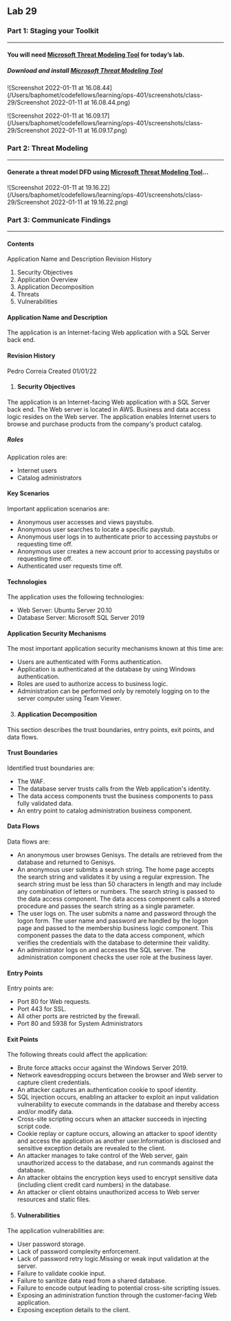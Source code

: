 ## Lab 29

### Part 1: Staging your Toolkit

------

#### You will need [Microsoft Threat Modeling Tool](https://docs.microsoft.com/en-us/azure/security/develop/threat-modeling-tool-getting-started) for today’s lab.

##### Download and install [Microsoft Threat Modeling Tool](https://docs.microsoft.com/en-us/azure/security/develop/threat-modeling-tool-getting-started)

![Screenshot 2022-01-11 at 16.08.44](/Users/baphomet/codefellows/learning/ops-401/screenshots/class-29/Screenshot 2022-01-11 at 16.08.44.png)

![Screenshot 2022-01-11 at 16.09.17](/Users/baphomet/codefellows/learning/ops-401/screenshots/class-29/Screenshot 2022-01-11 at 16.09.17.png)

### Part 2: Threat Modeling

------

#### Generate a threat model DFD using [Microsoft Threat Modeling Tool](https://docs.microsoft.com/en-us/azure/security/develop/threat-modeling-tool-getting-started)...

![Screenshot 2022-01-11 at 19.16.22](/Users/baphomet/codefellows/learning/ops-401/screenshots/class-29/Screenshot 2022-01-11 at 19.16.22.png)

### Part 3: Communicate Findings

------

#### Contents

Application Name and Description
Revision History

1. Security Objectives
2. Application Overview
3. Application Decomposition
4. Threats
5. Vulnerabilities

#### Application Name and Description

The application is an Internet-facing Web application with a SQL Server back end.

#### Revision History

Pedro Correia		Created		01/01/22

1. #### Security Objectives

The application is an Internet-facing Web application with a SQL Server back end. The Web server is located in AWS. Business and data access logic resides on the Web server. The application enables Internet users to browse and purchase products from the company's product catalog.

##### Roles

Application roles are:

+ Internet users
+ Catalog administrators

#### Key Scenarios

Important application scenarios are:

+ Anonymous user accesses and views paystubs.
+ Anonymous user searches to locate a specific paystub.
+ Anonymous user logs in to authenticate prior to accessing paystubs or requesting time off.
+ Anonymous user creates a new account prior to accessing paystubs or requesting time off.
+ Authenticated user requests time off.

#### Technologies

The application uses the following technologies:

+ Web Server: Ubuntu Server 20.10
+ Database Server: Microsoft SQL Server 2019

#### Application Security Mechanisms

The most important application security mechanisms known at this time are:

+ Users are authenticated with Forms authentication.
+ Application is authenticated at the database by using Windows authentication.
+ Roles are used to authorize access to business logic.
+ Administration can be performed only by remotely logging on to the server computer using Team Viewer.

3. #### Application Decomposition

This section describes the trust boundaries, entry points, exit points, and data flows.

#### Trust Boundaries

Identified trust boundaries are:

+ The WAF.
+ The database server trusts calls from the Web application's identity.
+ The data access components trust the business components to pass fully validated data.
+ An entry point to catalog administration business component.

#### Data Flows

Data flows are:

+ An anonymous user browses Genisys. The details are retrieved from the database and returned to Genisys.
+ An anonymous user submits a search string. The home page accepts the search string and validates it by using a regular expression. The search string must be less than 50 characters in length and may include any combination of letters or numbers. The search string is passed to the data access component. The data access component calls a stored procedure and passes the search string as a single parameter.
+ The user logs on. The user submits a name and password through the logon form. The user name and password are handled by the logon page and passed to the membership business logic component. This component passes the data to the data access component, which verifies the credentials with the database to determine their validity.
+ An administrator logs on and accesses the SQL server. The administration component checks the user role at the business layer. 

#### Entry Points

Entry points are:

+ Port 80 for Web requests.
+ Port 443 for SSL.
+ All other ports are restricted by the firewall.
+ Port 80 and 5938 for System Administrators

#### Exit Points

The following threats could affect the application:

+ Brute force attacks occur against the Windows Server 2019.
+ Network eavesdropping occurs between the browser and Web server to capture client credentials.
+ An attacker captures an authentication cookie to spoof identity.
+ SQL injection occurs, enabling an attacker to exploit an input validation vulnerability to execute commands in the database and thereby access and/or modify data.
+ Cross-site scripting occurs when an attacker succeeds in injecting script code.
+ Cookie replay or capture occurs, allowing an attacker to spoof identity and access the application as another user.Information is disclosed and sensitive exception details are revealed to the client.
+ An attacker manages to take control of the Web server, gain unauthorized access to the database, and run commands against the database.
+ An attacker obtains the encryption keys used to encrypt sensitive data (including client credit card numbers) in the database.
+ An attacker or client obtains unauthorized access to Web server resources and static files.

5. #### Vulnerabilities

The application vulnerabilities are:

+ User password storage.
+ Lack of password complexity enforcement.
+ Lack of password retry logic.Missing or weak input validation at the server.
+ Failure to validate cookie input.
+ Failure to sanitize data read from a shared database.
+ Failure to encode output leading to potential cross-site scripting issues.
+ Exposing an administration function through the customer-facing Web application.
+ Exposing exception details to the client.